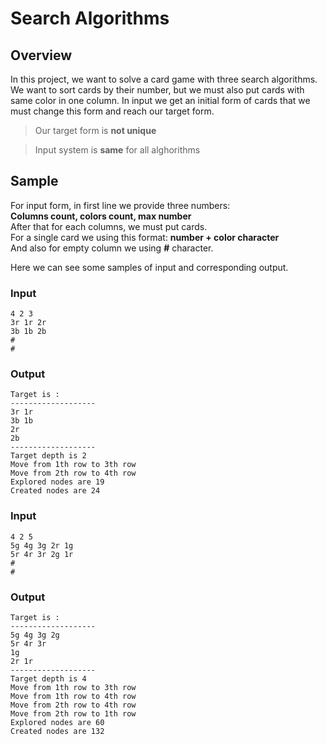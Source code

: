 # Search Algorithms

## Overview

In this project, we want to solve a card game with three search algorithms.  
We want to sort cards by their number, but we must also put cards with same color in one column.
In input we get an initial form of cards that we must change this form and reach our target form.  

> Our target form is **not unique**

> Input system is **same** for all alghorithms

## Sample

For input form, in first line we provide three numbers:   
**Columns count, colors count, max number**  
After that for each columns, we must put cards.  
For a single card we using this format: **number + color character**  
And also for empty column we using **#** character.  

Here we can see some samples of input and corresponding output.  

### Input
```
4 2 3
3r 1r 2r
3b 1b 2b
#
#
```

### Output
```
Target is :
-------------------
3r 1r
3b 1b
2r
2b
-------------------
Target depth is 2
Move from 1th row to 3th row
Move from 2th row to 4th row
Explored nodes are 19
Created nodes are 24
```

### Input
```
4 2 5
5g 4g 3g 2r 1g
5r 4r 3r 2g 1r
#
#
```

### Output
```
Target is :
-------------------
5g 4g 3g 2g
5r 4r 3r
1g
2r 1r
-------------------
Target depth is 4
Move from 1th row to 3th row
Move from 1th row to 4th row
Move from 2th row to 4th row
Move from 2th row to 1th row
Explored nodes are 60
Created nodes are 132
```

